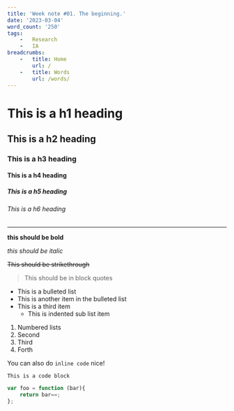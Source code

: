 ```yaml
---
title: 'Week note #01. The beginning.'
date: '2023-03-04'
word_count: '250'
tags:
    -   Research
    -   IA
breadcrumbs:
    -   title: Home
        url: /
    -   title: Words
        url: /words/
---
```




# This is a h1 heading
## This is a h2 heading
### This is a h3 heading
#### This is a h4 heading
##### This is a h5 heading
###### This is a h6 heading

---

**this should be bold** 

*this should be italic*

~~This should be strikethrough~~

> This should be in block quotes

* This is a bulleted list
* This is another item in the bulleted list
* This is a third item
    * This is indented sub list item

1. Numbered lists
2. Second
3. Third
4. Forth 

You can also do `inline code` nice!

```
This is a code block
```

```js
var foo = function (bar){
    return bar==;
};
```
